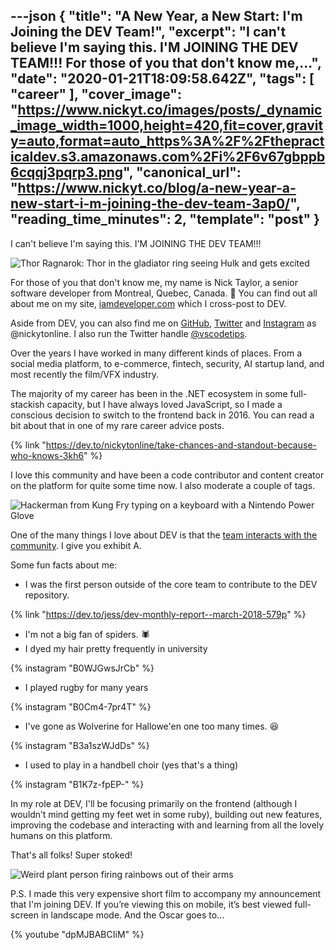 ---json
{
  "title": "A New Year, a New Start: I'm Joining the DEV Team!",
  "excerpt": "I can't believe I'm saying this. I'M JOINING THE DEV TEAM!!!    For those of you that don't know me,...",
  "date": "2020-01-21T18:09:58.642Z",
  "tags": [
    "career"
  ],
  "cover_image": "https://www.nickyt.co/images/posts/_dynamic_image_width=1000,height=420,fit=cover,gravity=auto,format=auto_https%3A%2F%2Fthepracticaldev.s3.amazonaws.com%2Fi%2F6v67gbppb6cqqj3pqrp3.png",
  "canonical_url": "https://www.nickyt.co/blog/a-new-year-a-new-start-i-m-joining-the-dev-team-3ap0/",
  "reading_time_minutes": 2,
  "template": "post"
}
---

I can't believe I'm saying this. I'M JOINING THE DEV TEAM!!!

![Thor Ragnarok: Thor in the gladiator ring seeing Hulk and gets excited](https://media.giphy.com/media/l4FGni1RBAR2OWsGk/giphy.gif)

For those of you that don't know me, my name is Nick Taylor, a senior software developer from Montreal, Quebec, Canada. 👋 You can find out all about me on my site, [iamdeveloper.com](https://iamdeveloper.com) which I cross-post to DEV.

Aside from DEV, you can also find me on [GitHub](https://github.com/nickytonline), [Twitter](https://Twitter.com/nickytonline) and [Instagram](https://instagram.com/nickytonline) as @nickytonline. I also run the Twitter handle [@vscodetips](https://twitter.com/vscodetips).

Over the years I have worked in many different kinds of places. From a social media platform, to e-commerce, fintech, security, AI startup land, and most recently the film/VFX industry.

The majority of my career has been in the .NET ecosystem in some full-stackish capacity, but I have always loved JavaScript, so I made a conscious decision to switch to the frontend back in 2016. You can read a bit about that in one of my rare career advice posts.

{% link "https://dev.to/nickytonline/take-chances-and-standout-because-who-knows-3kh6" %}

I love this community and have been a code contributor and content creator on the platform for quite some time now. I also moderate a couple of tags.

![Hackerman from Kung Fry typing on a keyboard with a Nintendo Power Glove](https://media.giphy.com/media/VHHxxFAeLaYzS/giphy.gif)

One of the many things I love about DEV is that the [team interacts with the community](https://dev.to/ben/comment/493). I give you exhibit A.

Some fun facts about me:

* I was the first person outside of the core team to contribute to the DEV repository.

{% link "https://dev.to/jess/dev-monthly-report--march-2018-579p" %}

* I'm not a big fan of spiders. 🕷
* I dyed my hair pretty frequently in university

{% instagram "B0WJGwsJrCb" %}

* I played rugby for many years

{% instagram "B0Cm4-7pr4T" %}

* I've gone as Wolverine for Hallowe'en one too many times. 😆

{% instagram "B3a1szWJdDs" %}

* I used to play in a handbell choir (yes that's a thing)

{% instagram "B1K7z-fpEP-" %}

In my role at DEV, I'll be focusing primarily on the frontend (although I wouldn’t mind getting my feet wet in some ruby), building out new features, improving the codebase and interacting with and learning from all the lovely humans on this platform.

That's all folks! Super stoked!

![Weird plant person firing rainbows out of their arms](https://media.giphy.com/media/3oz8xRF0v9WMAUVLNK/giphy.gif)

P.S. I made this very expensive short film to accompany my announcement that I'm joining DEV. If you’re viewing this on mobile, it’s best viewed full-screen in landscape mode. And the Oscar goes to...

{% youtube "dpMJBABCIiM" %}
